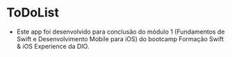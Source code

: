 # ToDoList


- Este app foi desenvolvido para conclusão do módulo 1 (Fundamentos de Swift e Desenvolvimento Mobile para iOS) do bootcamp Formação Swift & iOS Experience da DIO.
